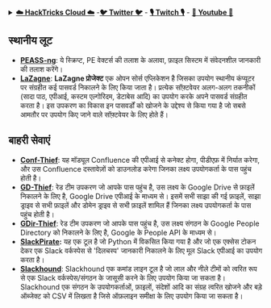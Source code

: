 <details>

<summary><a href="https://cloud.hacktricks.xyz/pentesting-cloud/pentesting-cloud-methodology"><strong>☁️ HackTricks Cloud ☁️</strong></a> -<a href="https://twitter.com/hacktricks_live"><strong>🐦 Twitter 🐦</strong></a> - <a href="https://www.twitch.tv/hacktricks_live/schedule"><strong>🎙️ Twitch 🎙️</strong></a> - <a href="https://www.youtube.com/@hacktricks_LIVE"><strong>🎥 Youtube 🎥</strong></a></summary>

- क्या आप किसी **साइबर सुरक्षा कंपनी** में काम करते हैं? क्या आप अपनी कंपनी को **HackTricks में विज्ञापित** देखना चाहते हैं? या क्या आपको **PEASS की नवीनतम संस्करण या HackTricks को PDF में डाउनलोड करने का उपयोग** करना चाहिए? [**सदस्यता योजनाएं**](https://github.com/sponsors/carlospolop) की जांच करें!

- [**The PEASS Family**](https://opensea.io/collection/the-peass-family) की खोज करें, हमारा विशेष [**NFT संग्रह**](https://opensea.io/collection/the-peass-family) देखें

- [**आधिकारिक PEASS और HackTricks स्वैग**](https://peass.creator-spring.com) प्राप्त करें

- **शामिल हों** [**💬**](https://emojipedia.org/speech-balloon/) [**Discord समूह**](https://discord.gg/hRep4RUj7f) या [**टेलीग्राम समूह**](https://t.me/peass) या मुझे **Twitter** पर **फ़ॉलो** करें [**🐦**](https://github.com/carlospolop/hacktricks/tree/7af18b62b3bdc423e11444677a6a73d4043511e9/\[https:/emojipedia.org/bird/README.md)[**@carlospolopm**](https://twitter.com/hacktricks_live)**.**

- **अपने हैकिंग ट्रिक्स को [hacktricks रेपो](https://github.com/carlospolop/hacktricks) और [hacktricks-cloud रेपो](https://github.com/carlospolop/hacktricks-cloud) में पीआर जमा करके साझा करें**.

</details>


## **स्थानीय लूट**

* [**PEASS-ng**](https://github.com/carlospolop/PEASS-ng): ये स्क्रिप्ट, PE वेक्टर्स की तलाश के अलावा, फ़ाइल सिस्टम में संवेदनशील जानकारी की तलाश करेंगे।
* [**LaZagne**](https://github.com/AlessandroZ/LaZagne): **LaZagne प्रोजेक्ट** एक ओपन सोर्स एप्लिकेशन है जिसका उपयोग स्थानीय कंप्यूटर पर संग्रहीत कई पासवर्ड निकालने के लिए किया जाता है। प्रत्येक सॉफ़्टवेयर अलग-अलग तकनीकों (सादा पाठ, एपीआई, कस्टम एल्गोरिदम, डेटाबेस आदि) का उपयोग करके अपने पासवर्ड संग्रहीत करता है। इस उपकरण का विकास इन पासवर्डों को खोजने के उद्देश्य से किया गया है जो सबसे आमतौर पर उपयोग किए जाने वाले सॉफ़्टवेयर के लिए होते हैं।

## **बाहरी सेवाएं**

* [**Conf-Thief**](https://github.com/antman1p/Conf-Thief): यह मॉड्यूल Confluence की एपीआई से कनेक्ट होगा, पीडीएफ़ में निर्यात करेगा, और उस Confluence दस्तावेज़ों को डाउनलोड करेगा जिनका लक्ष्य उपयोगकर्ता के पास पहुंच होती है।
* [**GD-Thief**](https://github.com/antman1p/GD-Thief): रेड टीम उपकरण जो आपके पास पहुंच है, उस लक्ष्य के Google Drive से फ़ाइलें निकालने के लिए है, Google Drive एपीआई के माध्यम से। इसमें सभी साझा की गई फ़ाइलें, साझा ड्राइव से सभी फ़ाइलें और डोमेन ड्राइव से सभी फ़ाइलें शामिल हैं जिनका लक्ष्य उपयोगकर्ता के पास पहुंच होती है।
* [**GDir-Thief**](https://github.com/antman1p/GDir-Thief): रेड टीम उपकरण जो आपके पास पहुंच है, उस लक्ष्य संगठन के Google People Directory को निकालने के लिए है, Google के People API के माध्यम से।
* [**SlackPirate**](https://github.com/emtunc/SlackPirate)**:** यह एक टूल है जो Python में विकसित किया गया है और जो एक एक्सेस टोकन देकर एक Slack वर्कस्पेस से 'दिलचस्प' जानकारी निकालने के लिए मूल Slack एपीआई का उपयोग करता है।
*   [**Slackhound**](https://github.com/BojackThePillager/Slackhound): Slackhound एक कमांड लाइन टूल है जो लाल और नीले टीमों को त्वरित रूप से एक Slack वर्कस्पेस/संगठन के जासूसी करने के लिए उपयोग किया जा सकता है। Slackhound एक संगठन के उपयोगकर्ताओं, फ़ाइलों, संदेशों आदि का संग्रह त्वरित खोजने और बड़े ऑब्जेक्ट को CSV में लिखता है जिसे ऑफ़लाइन समीक्षा के लिए उपयोग किया जा सकता है।
